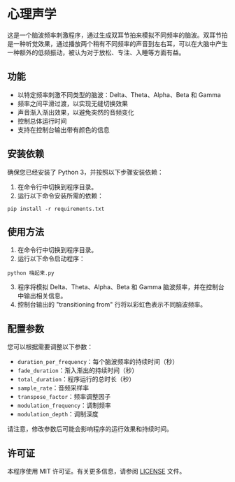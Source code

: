 # 心理声学

这是一个脑波频率刺激程序，通过生成双耳节拍来模拟不同频率的脑波。双耳节拍是一种听觉效果，通过播放两个稍有不同频率的声音到左右耳，可以在大脑中产生一种额外的低频振动，被认为对于放松、专注、入睡等方面有益。

## 功能

- 以特定频率刺激不同类型的脑波：Delta、Theta、Alpha、Beta 和 Gamma
- 频率之间平滑过渡，以实现无缝切换效果
- 声音渐入渐出效果，以避免突然的音频变化
- 控制总体运行时间
- 支持在控制台输出带有颜色的信息

## 安装依赖

确保您已经安装了 Python 3，并按照以下步骤安装依赖：

1. 在命令行中切换到程序目录。
2. 运行以下命令安装所需的依赖：

```
pip install -r requirements.txt
```

## 使用方法

1. 在命令行中切换到程序目录。
2. 运行以下命令启动程序：

```
python 嗨起来.py
```


3. 程序将模拟 Delta、Theta、Alpha、Beta 和 Gamma 脑波频率，并在控制台中输出相关信息。
4. 控制台输出的 "transitioning from" 行将以彩虹色表示不同脑波频率。

## 配置参数

您可以根据需要调整以下参数：

- `duration_per_frequency`：每个脑波频率的持续时间（秒）
- `fade_duration`：渐入渐出的持续时间（秒）
- `total_duration`：程序运行的总时长（秒）
- `sample_rate`：音频采样率
- `transpose_factor`：频率调整因子
- `modulation_frequency`：调制频率
- `modulation_depth`：调制深度

请注意，修改参数后可能会影响程序的运行效果和持续时间。

## 许可证

本程序使用 MIT 许可证。有关更多信息，请参阅 [LICENSE](LICENSE) 文件。
